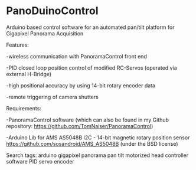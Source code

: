 # PanoDuinoControl
Arduino  based control software for an automated pan/tilt platform for Gigapixel Panorama Acquisition

Features:

-wireless communication with PanoramaControl front end

-PID closed loop position control of  modified RC-Servos (operated via external H-Bridge)

-high positional accuracy by using 14-bit rotary encoder data

-remote triggering of camera shutters 


Requirements:  

-PanoramaControl software (which can also be found in my Github repository: https://github.com/TomNaiser/PanoramaControl)

-Arduino Lib for AMS AS5048B I2C - 14-bit magnetic rotary position sensor 
https://github.com/sosandroid/AMS_AS5048B   (under the BSD license)







Search tags: arduino gigapixel panorama pan tilt motorized head controller software PID servo encoder
